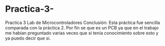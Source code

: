 # Practica-3-
Practica 3 Lab de Microcontroladores
Conclusión:
Esta práctica fue sencilla comparada con la práctica 2. Por fin se que es un PCB ya que en el trabajo me habían preguntado varias veces que si tenía conocimiento sobre esto y ya puedo decir que si. 
